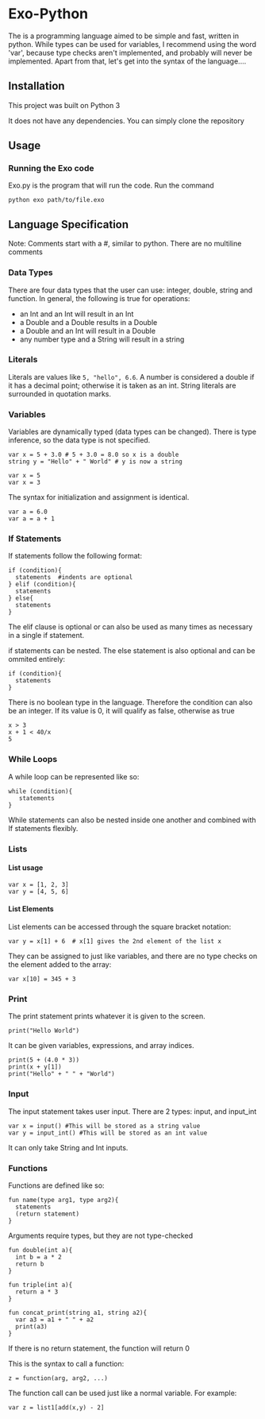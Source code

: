 # Exo-Python
The is a programming language aimed to be simple and fast, written in python. While types can be used for variables, I recommend using the word 'var', because type checks aren't implemented, and probably will never be implemented. Apart from that, let's get into the syntax of the language....

<a name="Installation"></a>
## Installation
This project was built on Python 3

It does not have any dependencies. You can simply clone the repository

<a name="Usage"></a>
## Usage
### Running the Exo code

Exo.py is the program that will run the code. Run the command 
```shell
python exo path/to/file.exo
```


<a name="LanguageSpecification"></a>
## Language Specification

Note: Comments start with a #, similar to python. There are no multiline comments

<a name="types"></a>
### Data Types

There are four data types that the user can use: integer, double, string and function. In general, the following is true for operations:

- an Int and an Int will result in an Int
- a Double and a Double results in a Double
- a Double and an Int will result in a Double
- any number type and a String will result in a string

<a name="literals"></a>
### Literals

Literals are values like ```5, "hello", 6.6```. A number is considered a double if it has a decimal point; otherwise it is taken as an int. String literals are surrounded in quotation marks.

<a name="variables"></a>
### Variables

Variables are dynamically typed (data types can be changed). There is type inference, so the data type is not specified.

```
var x = 5 + 3.0 # 5 + 3.0 = 8.0 so x is a double
string y = "Hello" + " World" # y is now a string
```

```
var x = 5
var x = 3
```

The syntax for initialization and assignment is identical.

```
var a = 6.0
var a = a + 1
```

<a name="if"></a>
### If Statements

If statements follow the following format:

```
if (condition){
  statements  #indents are optional
} elif (condition){
  statements
} else{
  statements
}
```

The elif clause is optional or can also be used as many times as necessary in a single if statement.

if statements can be nested. The else statement is also optional and can be ommited entirely:

```
if (condition){
  statements
} 
```

There is no boolean type in the language. Therefore the condition can also be an integer. If its value is 0, it will qualify as false, otherwise as true

```
x > 3
x + 1 < 40/x
5
```

<a name="while"></a>
### While Loops

A while loop can be represented like so:

```
while (condition){
   statements
}
```

While statements can also be nested inside one another and combined with If statements flexibly.

<a name="lists"></a>
### Lists

#### List usage

```
var x = [1, 2, 3]
var y = [4, 5, 6]
```

#### List Elements

List elements can be accessed through the square bracket notation:

```
var y = x[1] + 6  # x[1] gives the 2nd element of the list x
```

They can be assigned to just like variables, and there are no type checks on the element added to the array:

```
var x[10] = 345 + 3
```

<a name="print"></a>
### Print

The print statement prints whatever it is given to the screen.

```print("Hello World")```

It can be given variables, expressions, and array indices.

```
print(5 + (4.0 * 3))
print(x + y[1])
print("Hello" + " " + "World")
```

<a name="input"></a>
### Input

The input statement takes user input. There are 2 types: input, and input_int

```
var x = input() #This will be stored as a string value
var y = input_int() #This will be stored as an int value
```

It can only take String and Int inputs.

<a name="functions"></a>
### Functions

Functions are defined like so:

```
fun name(type arg1, type arg2){
  statements
  (return statement)
}
```

Arguments require types, but they are not type-checked

```
fun double(int a){
  int b = a * 2
  return b
}

fun triple(int a){
  return a * 3
}

fun concat_print(string a1, string a2){
  var a3 = a1 + " " + a2
  print(a3)
}
```
If there is no return statement, the function will return 0

This is the syntax to call a function:

```
z = function(arg, arg2, ...)
```

The function call can be used just like a normal variable. For example:

```
var z = list1[add(x,y) - 2]
